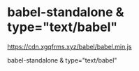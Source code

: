 # babel-standalone & type="text/babel" 


https://cdn.xgqfrms.xyz/babel/babel.min.js





babel-standalone & type="text/babel"
<script src="https://cdnjs.cloudflare.com/ajax/libs/babel-standalone/6.21.0/babel.min.js" integrity="sha256-YXgKpPGTUUui8cJMq3LCqmBR7jMJCbjLjlhpqhFU3E0=" crossorigin="anonymous"></script>
<script src="./hellocomponent.jsx" type="text/babel"></script>




